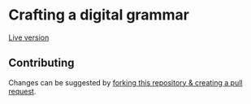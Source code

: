 # Crafting a digital grammar

[Live version](fmatter.github.io/digital-grammar-tutorial)

## Contributing
Changes can be suggested by [forking this repository & creating a pull request](https://reflectoring.io/github-fork-and-pull/).